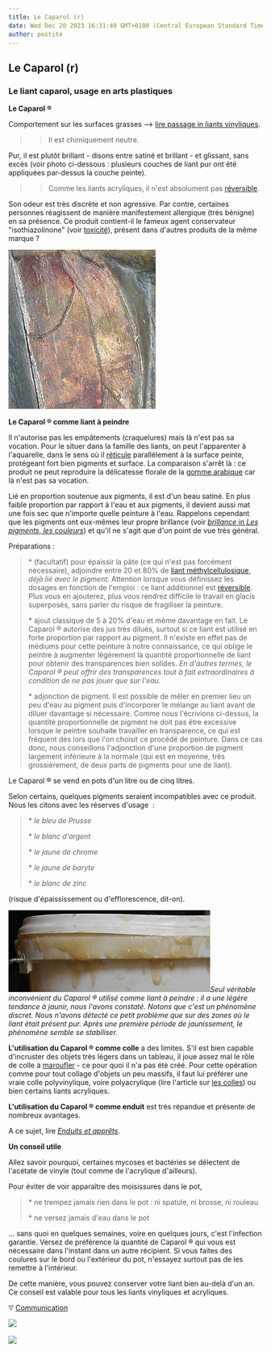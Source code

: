 ```yaml
---
title: Le Caparol (r)
date: Wed Dec 20 2023 16:31:49 GMT+0100 (Central European Standard Time)
author: postite
---
```


## Le Caparol (r)
### Le liant caparol, usage en arts plastiques
 **Le Caparol ®**

Comportement sur les surfaces grasses --> [lire passage in liants vinyliques](vinyle.html#surprise).

> > Il est chimiquement neutre.

Pur, il est plutôt brillant - disons entre satiné et brillant - et glissant, sans excès (voir photo ci-dessous : plusieurs couches de liant pur ont été appliquées par-dessus la couche peinte).

> > Comme les liants acryliques, il n'est absolument pas [réversible](liants.html#reversibilite).

Son odeur est très discrète et non agressive. Par contre, certaines personnes réagissent de manière manifestement allergique (très bénigne) en sa présence. Ce produit contient-il le fameux agent conservateur "isothiazolinone" (voir [toxicité](toxicite.html)), présent dans d'autres produits de la même marque ?

![](images/tableaureliefcaparol1.jpg)

**Le Caparol ® comme liant à peindre**

Il n'autorise pas les empâtements (craquelures) mais là n'est pas sa vocation. Pour le situer dans la famille des liants, on peut l'apparenter à l'aquarelle, dans le sens où il [réticule](reticulation.html) parallèlement à la surface peinte, protégeant fort bien pigments et surface. La comparaison s'arrêt là : ce produit ne peut reproduire la délicatesse florale de la [gomme arabique](gommearabaquar.html) car là n'est pas sa vocation.

Lié en proportion soutenue aux pigments, il est d'un beau satiné. En plus faible proportion par rapport à l'eau et aux pigments, il devient aussi mat une fois sec que n'importe quelle peinture à l'eau. Rappelons cependant que les pigments ont eux-mêmes leur propre brillance (voir [_brillance_ in _Les pigments, les couleurs_](pigments.html#7brillance)) et qu'il ne s'agit que d'un point de vue très général.

Préparations :

> \* (facultatif) pour épaissir la pâte (ce qui n'est pas forcément nécessaire), adjoindre entre 20 et 80% de [liant méthylcellulosique](methylcellulosiqueliant.html), _déjà lié avec le pigment_. Attention lorsque vous définissez les dosages en fonction de l'emploi : ce liant additionnel est [réversible](liants.html#reversibilite). Plus vous en ajouterez, plus vous rendrez difficile le travail en glacis superposés, sans parler du risque de fragiliser la peinture.
> 
> \* ajout classique de 5 à 20% d'eau et même davantage en fait. Le Caparol ® autorise des jus très dilués, surtout si ce liant est utilisé en forte proportion par rapport au pigment. Il n'existe en effet pas de médiums pour cette peinture à notre connaissance, ce qui oblige le peintre à augmenter légèrement la quantité proportionnelle de liant pour obtenir des transparences bien solides. _En d'autres termes, le Caparol ® peut offrir des transparences tout à fait extraordinaires à condition de ne pas jouer que sur l'eau._
> 
> \* adjonction de pigment. Il est possible de mêler en premier lieu un peu d'eau au pigment puis d'incorporer le mélange au liant avant de diluer davantage si nécessaire. Comme nous l'écrivions ci-dessus, la quantité proportionnelle de pigment ne doit pas être excessive lorsque le peintre souhaite travailler en transparence, ce qui est fréquent dès lors que l'on choisit ce procédé de peinture. Dans ce cas donc, nous conseillons l'adjonction d'une proportion de pigment largement inférieure à la normale (qui est en moyenne, très grossièrement, de deux parts de pigments pour une de liant).

Le Caparol ® se vend en pots d'un litre ou de cinq litres.

Selon certains, quelques pigments seraient incompatibles avec ce produit. Nous les citons avec les réserves d'usage  :

> \* _le bleu de Prusse_
> 
> \* _le blanc d'argent_
> 
> \* _le jaune de chrome_
> 
> \* _le jaune de baryte_
> 
> \* _le blanc de zinc_

(risque d'épaississement ou d'efflorescence, dit-on).

![](images/vinylejauni.jpg)_Seul véritable inconvénient du Caparol ® utilisé comme liant à peindre : il a une légère tendance à jaunir, nous l'avons constaté. Notons que c'est un phénomène discret. Nous n'avons détecté ce petit problème que sur des zones où le liant était présent pur. Après une première période de jaunissement, le phénomène semble se stabiliser._ 

**L'utilisation du Caparol ® comme colle** a des limites. S'il est bien capable d'incruster des objets très légers dans un tableau, il joue assez mal le rôle de colle à [maroufler](marouflage.html) - ce pour quoi il n'a pas été créé. Pour cette opération comme pour tout collage d'objets un peu massifs, il faut lui préférer une vraie colle polyvinylique, voire polyacrylique (lire l'article sur [les colles](colles.html)) ou bien certains liants acryliques.

**L'utilisation du Caparol ® comme enduit** est très répandue et présente de nombreux avantages.

A ce sujet, lire [_Enduits et apprêts_](enduits.html).

**Un conseil utile**

Allez savoir pourquoi, certaines mycoses et bactéries se délectent de l'acétate de vinyle (tout comme de l'acrylique d'ailleurs).

Pour éviter de voir apparaître des moisissures dans le pot,

> \* ne trempez jamais rien dans le pot : ni spatule, ni brosse, ni rouleau
> 
> \* ne versez jamais d'eau dans le pot

... sans quoi en quelques semaines, voire en quelques jours, c'est l'infection garantie. Versez de préférence la quantité de Caparol ® qui vous est nécessaire dans l'instant dans un autre récipient. Si vous faites des coulures sur le bord ou l'extérieur du pot, n'essayez surtout pas de les remettre à l'intérieur.

De cette manière, vous pouvez conserver votre liant bien au-delà d'un an. Ce conseil est valable pour tous les liants vinyliques et acryliques.



![](images/flechebas.gif) [Communication](http://www.artrealite.com/annonceurs.htm) 

[![](https://cbonvin.fr/sites/regie.artrealite.com/visuels/campagne1.png)](index-2.html#20131014)

![](https://cbonvin.fr/sites/regie.artrealite.com/visuels/campagne2.png)